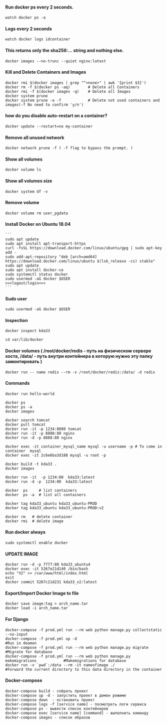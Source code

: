 #### Run docker ps every 2 seconds.
~~~~~~~~~~~~~~~~~~~~~~~~~~~~~~~~~~~~~
watch docker ps -a
~~~~~~~~~~~~~~~~~~~~~~~~~~~~~~~~~~~~~
#### Logs every 2 seconds
~~~~~~~~~~~~~~~~~~~~~~~~~~~~~~~~~~~~~
watch docker logs idcontainer
~~~~~~~~~~~~~~~~~~~~~~~~~~~~~~~~~~~~~
#### This returns only the sha256:... string and nothing else.
~~~~~~~~~~~~~~~~~~~~~~~~~~~~~~~~~~~~~
docker images --no-trunc --quiet nginx:latest
~~~~~~~~~~~~~~~~~~~~~~~~~~~~~~~~~~~~~
#### Kill and Delete Containers and Images
~~~~~~~~~~~~~~~~~~~~~~~~~~~~~~~~~~~~~
docker rmi $(docker images | grep "^<none>" | awk '{print $3}')
docker rm -f $(docker ps -aq)        # Delete all Containers
docker rmi -f $(docker images -q)    # Delete all Images
docker system prune
docker system prune -a -f            # Delete not used containers and images(-f No need to confirm 'y/n')
~~~~~~~~~~~~~~~~~~~~~~~~~~~~~~~~~~~~~
#### how do you disable auto-restart on a container?
~~~~~~~~~~~~~~~~~~~~~~~~~~~~~~~~~~~~~
docker update --restart=no my-container
~~~~~~~~~~~~~~~~~~~~~~~~~~~~~~~~~~~~~
#### Remove all unused network
~~~~~~~~~~~~~~~~~~~~~~~~~~~~~~~~~~~~~
docker network prune -f ( -f flag to bypass the prompt. )
~~~~~~~~~~~~~~~~~~~~~~~~~~~~~~~~~~~~~
#### Show all volumes
~~~~~~~~~~~~~~~~~~~~~~~~~~~~~~~~~~~~~
docker volume ls
~~~~~~~~~~~~~~~~~~~~~~~~~~~~~~~~~~~~~
#### Show all volumes size
~~~~~~~~~~~~~~~~~~~~~~~~~~~~~~~~~~~~~
docker system df -v
~~~~~~~~~~~~~~~~~~~~~~~~~~~~~~~~~~~~~
#### Remove volume
~~~~~~~~~~~~~~~~~~~~~~~~~~~~~~~~~~~~~
docker volume rm user_pgdata
~~~~~~~~~~~~~~~~~~~~~~~~~~~~~~~~~~~~~
#### Install Docker on Ubuntu 18.04
~~~~~~~~~~~~~~~~~~~~~~~~~~~~~~
```
sudo apt update
sudo apt install apt-transport-https
curl -fsSL https://download.docker.com/linux/ubuntu/gpg | sudo apt-key add -
sudo add-apt-repository "deb [arch=amd64] https://download.docker.com/linux/ubuntu $(lsb_release -cs) stable"
sudo apt update
sudo apt install docker-ce
sudo systemctl status docker
sudo usermod -aG docker $USER
>>>logout/login<<<
```
~~~~~~~~~~~~~~~~~~~~~~~~~~~~~~~~~~~~~

#### Sudo user
~~~~~~~~~~~~~~~~~~~~~~~~~~~~~~
sudo usermod -aG docker $USER
~~~~~~~~~~~~~~~~~~~~~~~~~~~~~~

#### Inspection
~~~~~~~~~~~~~~~~~~~~~~~~~~~~~~~~~~~~~
docker inspect kda33

cd var/lib/docker
~~~~~~~~~~~~~~~~~~~~~~~~~~~~~~~~~~~~~

#### Docker volumes ( /root/docker/redis - путь на физическом сервере хоста, /data/ - путь внутри контейнера в которую нужно эту папку замонтировать )
~~~~~~~~~~~~~~~~~~~~~~~~~~~~~~~~~~~~~
docker run -- name redis --rm -v /root/docker/redis:/data/ -d redis
~~~~~~~~~~~~~~~~~~~~~~~~~~~~~~~~~~~~~

#### Commands
~~~~~~~~~~~~~~~~~~~~~~~~~~~~~~~~~~~~~
docker run hello-world

docker ps
docker ps -a
docker images

docker search tomcat
docker pull tomcat
docker run -it -p 1234:8080 tomcat
docker run -it -p 8888:80 nginx
docker run -d -p 8888:80 nginx

docker exec -it container_mysql_name mysql -u username -p # To come in container  mysql
docker exec -it 2c6e6ba3d188 mysql -u root -p

docker build -t kda33 .
docker images

docker run -it  -p 1234:80  kda33:latest
docker run -d -p  1234:80  kda33:latest

docker  ps     # list containers
docker  ps -a  # list all containers

docker tag kda33_ubuntu kda33_ubuntu-PROD
docker tag kda33_ubuntu kda33_ubuntu-PROD:v2

docker rm   # delete container
docker rmi  # delete image
~~~~~~~~~~~~~~~~~~~~~~~~~~~~~~~~~~~~~
#### Run docker always
~~~~~~~~~~~~~~~~~~~~~~~~~~~~~~~~~~~~~
sudo systemctl enable docker
~~~~~~~~~~~~~~~~~~~~~~~~~~~~~~~~~~~~~

####  UPDATE IMAGE
~~~~~~~~~~~~~
docker run -d -p 7777:80 kda33_ubuntu4
docker exec -it 5267e21d140 /bin/bash
echo "V2" >> /var/www/html/index.html
exit
docker commit 5267c21d231 kda33_v2:latest
~~~~~~~~~~~~~~~~~~~~~~~~~~~~~~~~~~~~~

#### Export/Import Docker Image to file
~~~~~~~~~~~~~~~~~~~~~~~~~~~~~~~~~~
docker save image:tag > arch_name.tar
docker load -i arch_name.tar
~~~~~~~~~~~~~~~~~~~~~~~~~~~~~~~~~~~~~


#### For Django
~~~~~~~~~~~~~~~~~~~~~~~~~~~~~~~~~~~~~
docker-compose -f prod.yml run --rm web python manage.py collectstatic --no-input
docker-compose -f prod.yml up -d                                                   #Run in deamon
docker-compose -f prod.yml run --rm web python manage.py migrate                   #Migrate for database
docker-compose -f prod.yml run --rm web python manage.py makemigrations            #Makemigrations for database
docker run -v `pwd`:/data --rm -it nameofimage ./                                  #Forward the current directory to this data directory in the container
~~~~~~~~~~~~~~~~~~~~~~~~~~~~~~~~~~~~~

#### Docker-compose
~~~~~~~~~~~~~~~~~~~~~~~~~~~~~~~~~~~~~
docker-compose build - собрать проект
docker-compose up -d - запустить проект в демон режиме
docker-compose down  - остановить проект
docker-compose logs -f [service name] - посмотреть логи сервиса
docker-compose ps - вывести список контейнеров
docker-compose exec [service name] [command] - выполнить команду
docker-compose images - список образов
~~~~~~~~~~~~~~~~~~~~~~~~~~~~~~~~~~~~~
